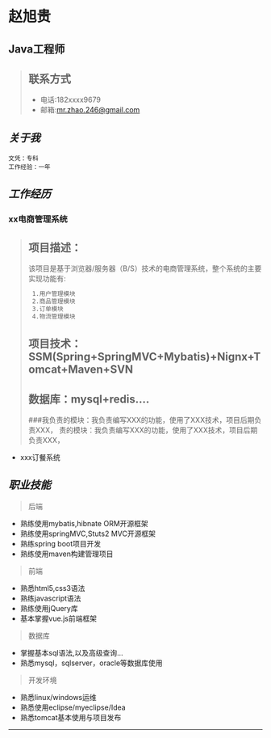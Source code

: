 # 赵旭贵

##  Java工程师

> ## 联系方式
> - 电话:182xxxx9679
> - 邮箱:<mr.zhao.246@gmail.com>

## ***关于我***
    ​文凭：专科	 
    ​工作经验：一年

## ***工作经历***
### xx电商管理系统

> ## 项目描述：
> 该项目是基于浏览器/服务器（B/S）技术的电商管理系统，整个系统的主要实现功能有:
> ```html
>  1.用户管理模块
>  2.商品管理模块
>  3.订单模块
>  4.物流管理模块
> ```
> ## 项目技术：SSM(Spring+SpringMVC+Mybatis)+Nignx+Tomcat+Maven+SVN
> ## 数据库：mysql+redis....
> ###我负责的模块：我负责编写XXX的功能，使用了XXX技术，项目后期负责XXX，
责的模块：我负责编写XXX的功能，使用了XXX技术，项目后期负责XXX，

* xxx订餐系统




## ***职业技能***
> 后端
- 熟练使用mybatis,hibnate ORM开源框架
- 熟练使用springMVC,Stuts2 MVC开源框架
- 熟练spring boot项目开发
- 熟练使用maven构建管理项目
> 前端
- 熟悉html5,css3语法
- 熟练javascript语法
- 熟练使用jQuery库
- 基本掌握vue.js前端框架
> 数据库
- 掌握基本sql语法,以及高级查询...
- 熟悉mysql，sqlserver，oracle等数据库使用
> 开发环境
- 熟悉linux/windows运维
- 熟悉使用eclipse/myeclipse/Idea
- 熟悉tomcat基本使用与项目发布

***






